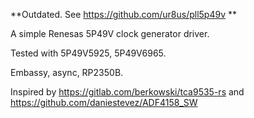 **Outdated. See https://github.com/ur8us/pll5p49v **

A simple Renesas 5P49V clock generator driver.

Tested with 5P49V5925, 5P49V6965.

Embassy, async, RP2350B.

Inspired by https://gitlab.com/berkowski/tca9535-rs and https://github.com/daniestevez/ADF4158_SW
